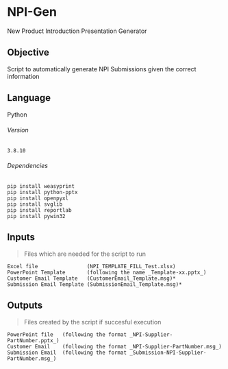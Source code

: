 # NPI-Gen
New Product Introduction Presentation Generator

## Objective
Script to automatically generate NPI Submissions given the correct information

## Language
Python

###### Version
```
3.8.10
```

###### Dependencies
```
pip install weasyprint
pip install python-pptx
pip install openpyxl
pip install svglib
pip install reportlab
pip install pywin32
```

## Inputs
> Files which are needed for the script to run
```
Excel file                (NPI_TEMPLATE_FILL_Test.xlsx)
PowerPoint Template       (following the name _Template-xx.pptx_)
Customer Email Template   (CustomerEmail_Template.msg)*
Submission Email Template (SubmissionEmail_Template.msg)*
```

## Outputs
> Files created by the script if succesful execution
```
PowerPoint file   (following the format _NPI-Supplier-PartNumber.pptx_)
Customer Email    (following the format _NPI-Supplier-PartNumber.msg_)
Submission Email  (following the format _Submission-NPI-Supplier-PartNumber.msg_)
```
